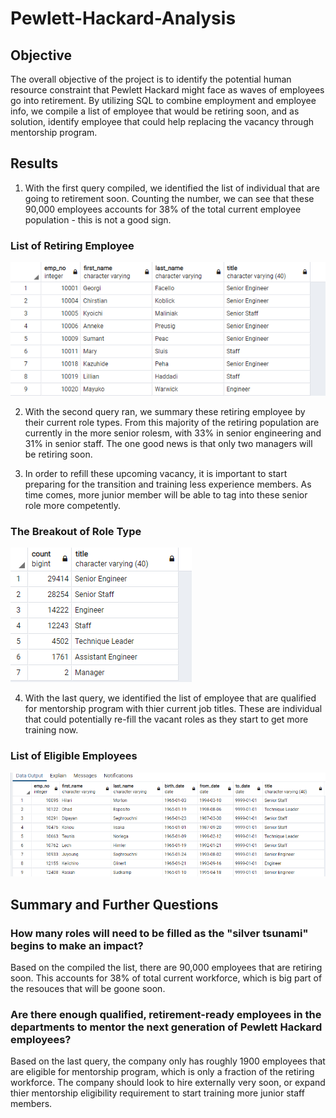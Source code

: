 # Pewlett-Hackard-Analysis

## Objective
The overall objective of the project is to identify the potential human resource constraint that Pewlett Hackard might face as waves of employees go into retirement. By utilizing SQL to combine employment and employee info, we compile a list of employee that would be retiring soon, and as solution, identify employee that could help replacing the vacancy through mentorship program.

## Results

1. With the first query compiled, we identified the list of individual that are going to retirement soon. Counting the number, we can see that these 90,000 employees accounts for 38% of the total current employee population - this is not a good sign.

### List of Retiring Employee

![](Resource/Fig1.PNG)

2. With the second query ran, we summary these retiring employee by their current role types. From this majority of the retiring population are currently in the more senior rolesm, with 33% in senior engineering and 31% in senior staff. The one good news is that only two managers will be retiring soon.

3. In order to refill these upcoming vacancy, it is important to start preparing for the transition and training less experience members. As time comes, more junior member will be able to tag into these senior role more competently.

### The Breakout of Role Type

![](Resource/Fig2.PNG)


4. With the last query, we identified the list of employee that are qualified for mentorship program with thier current job titles. These are individual that could potentially re-fill the vacant roles as they start to get more training now.

### List of Eligible Employees

![](Resource/Fig3.PNG)


## Summary and Further Questions
### How many roles will need to be filled as the "silver tsunami" begins to make an impact?

Based on the compiled the list, there are 90,000 employees that are retiring soon. This accounts for 38% of total current workforce, which is big part of the resouces that will be goone soon.

### Are there enough qualified, retirement-ready employees in the departments to mentor the next generation of Pewlett Hackard employees?

Based on the last query, the company only has roughly 1900 employees that are eligible for mentorship program, which is only a fraction of the retiring workforce. The company should look to hire externally very soon, or expand thier mentorship eligibility requirement to start training more junior staff members.




